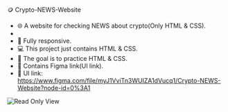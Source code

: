 🪙 Crypto-NEWS-Website
- 🌐 A website for checking NEWS about crypto(Only HTML & CSS).
- <br/>
- 📱 Fully responsive.
- 💻 This project just contains HTML & CSS.
- 🎯 The goal is to practice HTML & CSS.
- 🔗 Contains Figma link(UI link).
- 🔗 UI link: https://www.figma.com/file/myJ1VviTn3WUIZA1dVucq1/Crypto-NEWS-Website?node-id=0%3A1


![Read Only View](https://user-images.githubusercontent.com/79444570/195703291-d4648e04-f3fb-48a9-b794-ca937727c3ae.png)
